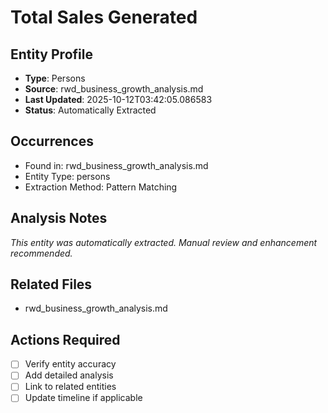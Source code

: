 # Total Sales Generated

## Entity Profile
- **Type**: Persons
- **Source**: rwd_business_growth_analysis.md
- **Last Updated**: 2025-10-12T03:42:05.086583
- **Status**: Automatically Extracted

## Occurrences
- Found in: rwd_business_growth_analysis.md
- Entity Type: persons
- Extraction Method: Pattern Matching

## Analysis Notes
*This entity was automatically extracted. Manual review and enhancement recommended.*

## Related Files
- rwd_business_growth_analysis.md

## Actions Required
- [ ] Verify entity accuracy
- [ ] Add detailed analysis
- [ ] Link to related entities
- [ ] Update timeline if applicable

